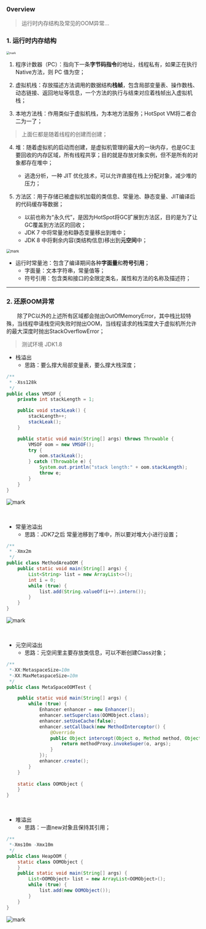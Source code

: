 ### 0verview

> 运行时内存结构及常见的OOM异常...

### 1. 运行时内存结构

<img src="https://cdn.jsdelivr.net/gh/HenryKang99/blog_img/img/fpI4PaPeoDLx.png" alt="mark" style="zoom:50%;" />

1. 程序计数器（PC）：指向下一条**字节码指令**的地址，线程私有，如果正在执行Native方法，则 PC 值为空；
   <br/>


2. 虚拟机栈：存放描述方法调用的数据结构**栈帧**，包含局部变量表、操作数栈、动态链接、返回地址等信息，一个方法的执行与结束对应着栈帧出入虚拟机栈；
   <br/>
3. 本地方法栈：作用类似于虚拟机栈，为本地方法服务；HotSpot VM将二者合二为一了；
   <br/>


> 上面仨都是随着线程的创建而创建；<br/>


4. 堆：随着虚拟机的启动而创建，是虚拟机管理的最大的一块内存，也是GC主要回收的内存区域，所有线程共享；目的就是存放对象实例，但不是所有的对象都存在堆中；
   - 逃逸分析，一种 JIT 优化技术，可以允许直接在栈上分配对象，减少堆的压力；
     <br/>

5. 方法区：用于存储已被虚拟机加载的类信息、常量池、静态变量、JIT编译后的代码缓存等数据；
   - 以前也称为“永久代”，是因为HotSpot将GC扩展到方法区，目的是为了让GC覆盖到方法区的回收；
   - JDK 7 中将常量池和静态变量移出到堆中；
   - JDK 8 中将剩余内容(类结构信息)移出到**元空间**中；

<img src="https://cdn.jsdelivr.net/gh/HenryKang99/blog_img/img/xygINplYKcFU.png" alt="mark" style="zoom: 67%;" />
<br/>

- 运行时常量池：包含了编译期间各种**字面量**和**符号引用**；
  - 字面量：文本字符串，常量值等；
  - 符号引用：包含类和接口的全限定类名，属性和方法的名称及描述符；



---

### 2. 还原OOM异常

　　除了PC以外的上述所有区域都会抛出OutOfMemoryError，其中栈比较特殊，当线程申请栈空间失败时抛出OOM，当线程请求的栈深度大于虚拟机所允许的最大深度时抛出StackOverflowError；

> 测试环境 JDK1.8

- 栈溢出
  - 思路：要么撑大局部变量表，要么撑大栈深度；

```java
/**
 * -Xss128k
 */
public class VMSOF {
    private int stackLength = 1;

    public void stackLeak() {
        stackLength++;
        stackLeak();
    }

    public static void main(String[] args) throws Throwable {
        VMSOF oom = new VMSOF();
        try {
            oom.stackLeak();
        } catch (Throwable e) {
            System.out.println("stack length:" + oom.stackLength);
            throw e;
        }
    }
}

```

![mark](https://cdn.jsdelivr.net/gh/HenryKang99/blog_img/img/QYIRTj94zyGe.png)

<br/>



- 常量池溢出
  - 思路：JDK7之后 常量池移到了堆中，所以要对堆大小进行设置；

```java
/**
 * -Xmx2m
 */
public class MethodAreaOOM {
    public static void main(String[] args) {
        List<String> list = new ArrayList<>();
        int i = 0;
        while (true) {
            list.add(String.valueOf(i++).intern());
        }
    }
}
```

![mark](https://cdn.jsdelivr.net/gh/HenryKang99/blog_img/img/NisOBtISSPoY.png)

<br/>

- 元空间溢出
  - 思路：元空间里主要存放类信息，可以不断创建Class对象；

```java
/**
 *-XX:MetaspaceSize=10m
 *-XX:MaxMetaspaceSize=10m
 */
public class MetaSpaceOOMTest {

    public static void main(String[] args) {
        while (true) {
            Enhancer enhancer = new Enhancer();
            enhancer.setSuperclass(OOMObject.class);
            enhancer.setUseCache(false);
            enhancer.setCallback(new MethodInterceptor() {
                @Override
                public Object intercept(Object o, Method method, Object[] objects, MethodProxy methodProxy) throws Throwable {
                    return methodProxy.invokeSuper(o, args);
                }
            });
            enhancer.create();
        }
    }
    
    static class OOMObject {
    }
}
```



<br/>

- 堆溢出
  - 思路：一直new对象且保持其引用；

```java
/**
 *-Xms10m -Xmx10m
 */
public class HeapOOM {
    static class OOMObject {
    }
    public static void main(String[] args) {
        List<OOMObject> list = new ArrayList<OOMObject>();
        while (true) {
            list.add(new OOMObject());
        }
    }
}
```

![mark](https://cdn.jsdelivr.net/gh/HenryKang99/blog_img/img/2Vba35K8EFK1.png)